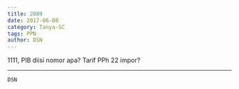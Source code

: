 ```yaml
---
title: 2089
date: 2017-06-08
category: Tanya-SC
tags: PPN
author: DSN
---
```


1111, PIB diisi nomor apa? Tarif PPh 22 impor?

---



`DSN`
